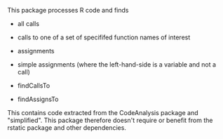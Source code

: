 This package processes R code and finds

+ all calls
+ calls to one of a set of specififed function names of interest
+ assignments
+ simple assignments (where the left-hand-side is a variable and not a call)


+ findCallsTo
+ findAssignsTo 


This contains code extracted from the CodeAnalysis package and "simplified".
This package therefore doesn't require or benefit from the rstatic package and other dependencies.
